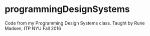 # programmingDesignSystems

Code from my Programming Design Systems class. Taught by Rune Madsen, ITP NYU Fall 2016
